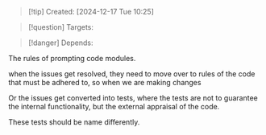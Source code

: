 
>[!tip] Created: [2024-12-17 Tue 10:25]

>[!question] Targets: 

>[!danger] Depends: 

The rules of prompting code modules.

when the issues get resolved, they need to move over to rules of the code that must be adhered to, so when we are making changes

Or the issues get converted into tests, where the tests are not to guarantee the internal functionality, but the external appraisal of the code.

These tests should be name differently.